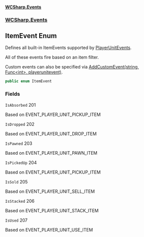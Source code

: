 #### [WCSharp.Events](README.md 'README')
### [WCSharp.Events](WCSharp.Events.md 'WCSharp.Events')

## ItemEvent Enum

Defines all built-in ItemEvents supported by [PlayerUnitEvents](WCSharp.Events.PlayerUnitEvents.md 'WCSharp.Events.PlayerUnitEvents').  
  
All of these events fire based on an item filter.  
  
Custom events can also be specified via [AddCustomEvent(string, Func&lt;int&gt;, playerunitevent)](WCSharp.Events.PlayerUnitEvents.AddCustomEvent(string,System.Func_int_,WCSharp.Api.playerunitevent).md 'WCSharp.Events.PlayerUnitEvents.AddCustomEvent(string, System.Func<int>, WCSharp.Api.playerunitevent)').

```csharp
public enum ItemEvent
```
### Fields

<a name='WCSharp.Events.ItemEvent.IsAbsorbed'></a>

`IsAbsorbed` 201

Based on EVENT_PLAYER_UNIT_PICKUP_ITEM

<a name='WCSharp.Events.ItemEvent.IsDropped'></a>

`IsDropped` 202

Based on EVENT_PLAYER_UNIT_DROP_ITEM

<a name='WCSharp.Events.ItemEvent.IsPawned'></a>

`IsPawned` 203

Based on EVENT_PLAYER_UNIT_PAWN_ITEM

<a name='WCSharp.Events.ItemEvent.IsPickedUp'></a>

`IsPickedUp` 204

Based on EVENT_PLAYER_UNIT_PICKUP_ITEM

<a name='WCSharp.Events.ItemEvent.IsSold'></a>

`IsSold` 205

Based on EVENT_PLAYER_UNIT_SELL_ITEM

<a name='WCSharp.Events.ItemEvent.IsStacked'></a>

`IsStacked` 206

Based on EVENT_PLAYER_UNIT_STACK_ITEM

<a name='WCSharp.Events.ItemEvent.IsUsed'></a>

`IsUsed` 207

Based on EVENT_PLAYER_UNIT_USE_ITEM